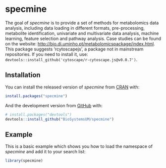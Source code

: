 
<!-- README.md is generated from README.Rmd. Please edit that file -->

# specmine


The goal of *specmine* is to provide a set of methods for metabolomics
data analysis, including data loading in different formats,
pre-processing, metabolite identification, univariate and multivariate
data analysis, machine learning, feature selection and pathway analysis.
Case studies can be found on the website:
<http://bio.di.uminho.pt/metabolomicspackage/index.html>. This package
suggests ‘rcytoscapejs’, a package not in mainstream repositories. If
you need to install it, use:
`devtools::install_github('cytoscape/r-cytoscape.js@v0.0.7')`.

## Installation

You can install the released version of *specmine* from
[CRAN](https://CRAN.R-project.org) with:

``` r
install.packages("specmine")
```

And the development version from [GitHub](https://github.com/) with:

``` r
# install.packages("devtools")
devtools::install_github("BioSystemsUM/specmine")
```

## Example

This is a basic example which shows you how to load the namespace of
*specmine* and add it to your search list:

``` r
library(specmine)
```
